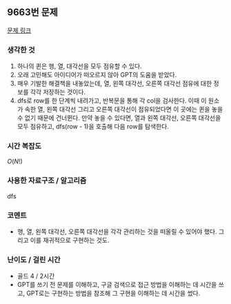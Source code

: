 ## 9663번 문제

[문제 링크](https://www.acmicpc.net/problem/9663)

### 생각한 것

1. 하나의 퀸은 행, 열, 대각선을 모두 점유할 수 있다.
2. 오래 고민해도 아이디어가 떠오르지 않아 GPT의 도움을 받았다.
3. 매우 기발한 해결책을 내놓았는데, 열, 왼쪽 대각선, 오른쪽 대각선 점유에 대한 정보를 각각 저장하는 것이다.
4. dfs로 row를 한 단계씩 내려가고, 반복문을 통해 각 col을 검사한다. 이때 이 원소가 속한 열, 왼쪽 대각선 그리고 오른쪽 대각선이 점유되었다면 이 곳에는 퀸을 놓을 수 없기 때문에 건너뛴다. 만약 놓을 수 있다면, 열과 왼쪽 대각선, 오른쪽 대각선을 모두 점유하고, dfs(row - 1)을 호출해 다음 row를 탐색한다.

### 시간 복잡도

$O(N!)$

### 사용한 자료구조 / 알고리즘

dfs

### 코멘트

- 행, 열, 왼쪽 대각선, 오른쪽 대각선을 각각 관리하는 것을 떠올릴 수 있어야 했다. 그리고 이를 재귀적으로 구현하는 것도.

### 난이도 / 걸린 시간

- 골드 4 / 2시간
- GPT를 쓰기 전 문제를 이해하고, 구글 검색으로 접근 방법을 이해하는 데 시간을 쓰고, GPT로는 구현하는 방법을 참조해 그 구현을 이해하는 데 시간을 썼다.
